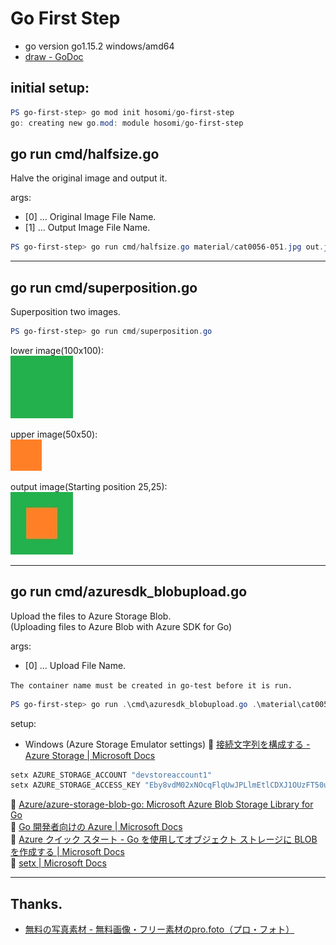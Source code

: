 # Go First Step

* go version go1.15.2 windows/amd64
* [draw - GoDoc](https://godoc.org/golang.org/x/image/draw)  

## initial setup:  

```powershell
PS go-first-step> go mod init hosomi/go-first-step
go: creating new go.mod: module hosomi/go-first-step
```

## go run cmd/halfsize.go

Halve the original image and output it.  

args:  
* [0] ... Original Image File Name.
* [1] ... Output Image File Name.

```powershell
PS go-first-step> go run cmd/halfsize.go material/cat0056-051.jpg out.jpg
```

---

## go run cmd/superposition.go

Superposition two images.  

```powershell
PS go-first-step> go run cmd/superposition.go
```

lower image(100x100):  
![lower image](material/100x100.jpg)  

upper image(50x50):  
![upper image](material/50x50.jpg)  

output image(Starting position 25,25):  
![output image](material/superposition.jpg)  

---

## go run cmd/azuresdk_blobupload.go

Upload the files to Azure Storage Blob.  
(Uploading files to Azure Blob with Azure SDK for Go)    

args:  
* [0] ... Upload File Name.

``The container name must be created in go-test before it is run.``

```powershell
PS go-first-step> go run .\cmd\azuresdk_blobupload.go .\material\cat0056-051.jpg
```

setup:  
* Windows (Azure Storage Emulator settings)
:link: [接続文字列を構成する - Azure Storage | Microsoft Docs](https://docs.microsoft.com/ja-jp/azure/storage/common/storage-configure-connection-string)

```powershell
setx AZURE_STORAGE_ACCOUNT "devstoreaccount1"
setx AZURE_STORAGE_ACCESS_KEY "Eby8vdM02xNOcqFlqUwJPLlmEtlCDXJ1OUzFT50uSRZ6IFsuFq2UVErCz4I6tq/K1SZFPTOtr/KBHBeksoGMGw=="
```

:link: [Azure/azure-storage-blob-go: Microsoft Azure Blob Storage Library for Go](https://github.com/Azure/azure-storage-blob-go)  
:link: [Go 開発者向けの Azure | Microsoft Docs](https://docs.microsoft.com/ja-jp/azure/developer/go/)  
:link: [Azure クイック スタート - Go を使用してオブジェクト ストレージに BLOB を作成する | Microsoft Docs](https://docs.microsoft.com/ja-jp/azure/storage/blobs/storage-quickstart-blobs-go)  
:link: [setx | Microsoft Docs](https://docs.microsoft.com/ja-jp/windows-server/administration/windows-commands/setx)  

---

## Thanks.

* [無料の写真素材 - 無料画像・フリー素材のpro.foto（プロ・フォト）](https://pro-foto.jp/)

